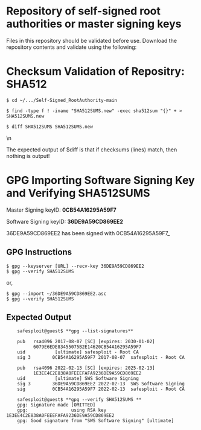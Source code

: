 # Repository of self-signed root authorities or master signing keys

Files in this repository should be validated before use.
Download the repository contents and validate using the following:



# Checksum Validation of Repositry: SHA512

    $ cd ~/.../Self-Signed_RootAuthority-main

    $ find -type f ! -iname "SHA512SUMS.new" -exec sha512sum "{}" + > SHA512SUMS.new

    $ diff SHA512SUMS SHA512SUMS.new 


\n

The expected output of $diff is that if checksums (lines) match, then nothing is output!




# GPG Importing Software Signing Key and Verifying SHA512SUMS

Master Signing keyID: **0CB54A16295A59F7**

Software Signing keyID: **36DE9A59CD869EE2**

36DE9A59CD869EE2 has been signed with 0CB54A16295A59F7_

## GPG Instructions

    $ gpg --keyserver [URL] --recv-key 36DE9A59CD869EE2
    $ gpg --verify SHA512SUMS

or,

    $ gpg --import ~/36DE9A59CD869EE2.asc
    $ gpg --verify SHA512SUMS

## Expected Output

        safesploit@guest$ **gpg --list-signatures**

        pub   rsa4096 2017-08-07 [SC] [expires: 2030-01-02]
              6079E6EDE83455075B2E14620CB54A16295A59F7
        uid           [ultimate] safesploit - Root CA
        sig 3        0CB54A16295A59F7 2017-08-07  safesploit - Root CA

        pub   rsa4096 2022-02-13 [SC] [expires: 2025-02-13]
              1E3EE4C2E838A0FEEEFAFA9236DE9A59CD869EE2
        uid           [ultimate] SWS Software Signing
        sig 3        36DE9A59CD869EE2 2022-02-13  SWS Software Signing
        sig          0CB54A16295A59F7 2022-02-13  safesploit - Root CA

        safesploit@guest$ **gpg --verify SHA512SUMS **
        gpg: Signature made [OMITTED]
        gpg:                using RSA key 1E3EE4C2E838A0FEEEFAFA9236DE9A59CD869EE2
        gpg: Good signature from "SWS Software Signing" [ultimate]
